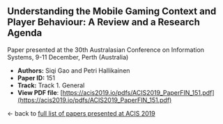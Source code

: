 ## Understanding the Mobile Gaming Context and Player Behaviour: A Review and a Research Agenda

Paper presented at the 30th Australasian Conference on Information Systems, 9-11 December, Perth (Australia)
- **Authors:** Siqi Gao and Petri Hallikainen
- **Paper ID:** 151
- **Track:** Track 1. General
- **View PDF file**: [https://acis2019.io/pdfs/ACIS2019_PaperFIN_151.pdf](https://acis2019.io/pdfs/ACIS2019_PaperFIN_151.pdf)

&larr; back to [full list of papers presented at ACIS 2019](https://acis2019.io/)